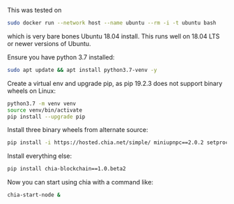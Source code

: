 This was tested on

```bash
sudo docker run --network host --name ubuntu --rm -i -t ubuntu bash
```

which is very bare bones Ubuntu 18.04 install. This runs well on 18.04 LTS or newer versions of Ubuntu.

Ensure you have python 3.7 installed:
```bash
sudo apt update && apt install python3.7-venv -y
```

Create a virtual env and upgrade pip, as pip 19.2.3 does not support binary wheels on Linux:
```bash
python3.7 -m venv venv
source venv/bin/activate
pip install --upgrade pip
```

Install three binary wheels from alternate source:
```bash
pip install -i https://hosted.chia.net/simple/ miniupnpc==2.0.2 setproctitle==1.1.10 cbor2==5.0.1
```

Install everything else:
```bash
pip install chia-blockchain==1.0.beta2
```

Now you can start using chia with a command like:
```bash
chia-start-node &
```
